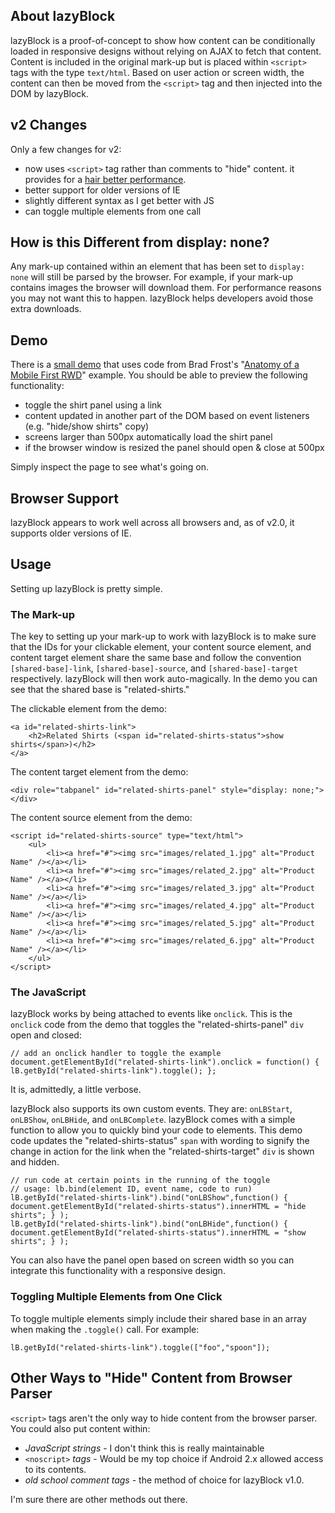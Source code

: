 ## About lazyBlock

lazyBlock is a proof-of-concept to show how content can be conditionally loaded in responsive designs without relying on AJAX to fetch that content. Content is included in the original mark-up but is placed within `<script>` tags with the type `text/html`. Based on user action or screen width, the content can then be moved from the `<script>` tag and then injected into the DOM by lazyBlock.

## v2 Changes

Only a few changes for v2:

* now uses `<script>` tag rather than comments to "hide" content. it provides for a [hair better performance](http://jsperf.com/lazy-loading-content/3).
* better support for older versions of IE
* slightly different syntax as I get better with JS
* can toggle multiple elements from one call

## How is this Different from display: none?

Any mark-up contained within an element that has been set to `display: none` will still be parsed by the browser. For example, if your mark-up contains images the browser will download them. For performance reasons you may not want this to happen. lazyBlock helps developers avoid those extra downloads.

## Demo

There is a [small demo](http://lazyblock.dmolsen.com) that uses code from Brad Frost's "[Anatomy of a Mobile First RWD](http://bradfrostweb.com/blog/mobile/anatomy-of-a-mobile-first-responsive-web-design/)" example. You should be able to preview the following functionality:

* toggle the shirt panel using a link
* content updated in another part of the DOM based on event listeners (e.g. "hide/show shirts" copy)
* screens larger than 500px automatically load the shirt panel
* if the browser window is resized the panel should open & close at 500px

Simply inspect the page to see what's going on.

## Browser Support

lazyBlock appears to work well across all browsers and, as of v2.0, it supports older versions of IE.

## Usage

Setting up lazyBlock is pretty simple.

### The Mark-up

The key to setting up your mark-up to work with lazyBlock is to make sure that the IDs for your clickable element, your content source element, and content target element share the same base and follow the convention `[shared-base]-link`, `[shared-base]-source`, and `[shared-base]-target` respectively. lazyBlock will then work auto-magically. In the demo you can see that the shared base is "related-shirts."

The clickable element from the demo:

    <a id="related-shirts-link">
    	<h2>Related Shirts (<span id="related-shirts-status">show shirts</span>)</h2>
    </a>

The content target element from the demo:

    <div role="tabpanel" id="related-shirts-panel" style="display: none;"></div>

The content source element from the demo:

    <script id="related-shirts-source" type="text/html">
    	<ul>
    		<li><a href="#"><img src="images/related_1.jpg" alt="Product Name" /></a></li>
    		<li><a href="#"><img src="images/related_2.jpg" alt="Product Name" /></a></li>
    		<li><a href="#"><img src="images/related_3.jpg" alt="Product Name" /></a></li>
    		<li><a href="#"><img src="images/related_4.jpg" alt="Product Name" /></a></li>
    		<li><a href="#"><img src="images/related_5.jpg" alt="Product Name" /></a></li>
    		<li><a href="#"><img src="images/related_6.jpg" alt="Product Name" /></a></li>
    	</ul>
    </script>

### The JavaScript

lazyBlock works by being attached to events like `onclick`. This is the `onclick` code from the demo that toggles the "related-shirts-panel" `div` open and closed:

    // add an onclick handler to toggle the example
    document.getElementById("related-shirts-link").onclick = function() { lB.getById("related-shirts-link").toggle(); };

It is, admittedly, a little verbose.

lazyBlock also supports its own custom events. They are: `onLBStart`, `onLBShow`, `onLBHide`, and `onLBComplete`. lazyBlock comes with a simple function to allow you to quickly bind your code to elements. This demo code updates the "related-shirts-status" `span` with wording to signify the change in action for the link when the "related-shirts-target" `div` is shown and hidden.

    // run code at certain points in the running of the toggle
    // usage: lb.bind(element ID, event name, code to run)
    lB.getById("related-shirts-link").bind("onLBShow",function() { document.getElementById("related-shirts-status").innerHTML = "hide shirts"; } );
    lB.getById("related-shirts-link").bind("onLBHide",function() { document.getElementById("related-shirts-status").innerHTML = "show shirts"; } );

You can also have the panel open based on screen width so you can integrate this functionality with a responsive design.

### Toggling Multiple Elements from One Click

To toggle multiple elements simply include their shared base in an array when making the `.toggle()` call. For example:

	lB.getById("related-shirts-link").toggle(["foo","spoon"]);

## Other Ways to "Hide" Content from Browser Parser

`<script>` tags aren't the only way to hide content from the browser parser. You could also put content within:

* _JavaScript strings_ - I don't think this is really maintainable
* `<noscript>` _tags_ - Would be my top choice if Android 2.x allowed access to its contents.
* _old school comment tags_ - the method of choice for lazyBlock v1.0.
	
I'm sure there are other methods out there.
